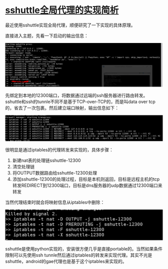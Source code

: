 [sshuttle全局代理的实现简析](/cnsword/article/details/16994059)
===============================================================

最近使用sshuttle实现全局代理，顺便研究了一下实现的具体原理。

直接进入主题，先看一下启动的输出信息：

![](../pictures/201312301524330.jpg)

先绑定到本地的12300端口，将数据通过远端的ssh服务器进行路由转发。sshuttle和ssh的tunnle不同不是基于TCP-over-TCP的，而是叫data over tcp的，省去了一次包裹。然后建立端口映射，输出信息如下：

![](../pictures/201312301524331.jpg)

很明显是通过iptables的代理转发来实现的，具体步骤：

1.  新建nat表的处理链sshuttle-12300
2.  清空处理链
3.  将OUTPUT数据路由给sshuttle-12300处理
4.  添加sshuttle-12300的处理过程，目标是本机则返回，目标是远程主机的tcp转发REDIRECT到12300端口，目标是dns服务器的udp数据通过12300端口来转发

当然代理结束时就会将映射信息从iptables中删除：

![](../pictures/201312301524332.jpg)

sshuttle是使用python实现的，安装很方便几乎是直接portable的。当然如果条件限制可以先使用ssh tunnle然后通过iptables的转发来实现代理。其实不光是sshuttle，android的gae代理也是基于这个iptables来实现的。
